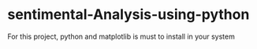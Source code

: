 # sentimental-Analysis-using-python
For this project, python and matplotlib is must to install in your system

